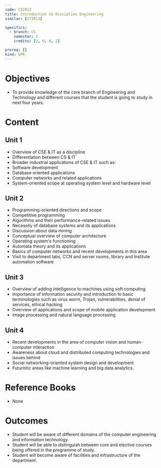 ```yaml
---
code: CSIR13
title: Introduction to Discipline Engineering
similar: [ITIR13]

specifics:
  - branch: CS
    semester: 1
    credits: [2, 0, 0, 2]

prereq: []
kind: EPR
---
```


# Objectives

- To provide knowledge of the core branch of Engineering and Technology and different courses that the student is going to study in next four years.

# Content

## Unit 1
   - Overview of CSE & IT as a discipline
   - Differentiation between CS & IT
   - Broader industrial applications of CSE & IT such as:
   - Software development
   - Database oriented applications
   - Computer networks and related applications
   - System-oriented scope at operating system level and hardware level

## Unit 2
   - Programming-oriented directions and scope
   - Competitive programming
   - Algorithms and their performance-related issues
   - Necessity of database systems and its applications
   - Discussion about data mining
   - Conceptual overview of computer architecture
   - Operating system's functioning
   - Automata theory and its applications
   - Basics of computer networks and recent developments in this area
   - Visit to department labs, CCN and server rooms, library and Institute automation software
   
## Unit 3
   - Overview of adding intelligence to machines using soft computing
   - Importance of information security and introduction to basic terminologies such as virus worm, Trojan, vulnerabilities, denial of services, ethical hacking
   - Overview of applications and scope of mobile application development
   - Image processing and natural language processing
   
## Unit 4
   - Recent developments in the area of computer vision and human-computer interaction
   - Awareness about cloud and distributed computing technologies and issues behind
   - Social networking-oriented system design and development
   - Futuristic areas like machine learning and big data analytics.

# Reference Books

- None

# Outcomes

- Student will be aware of different domains of the computer engineering and information technology.
- Student will be able to distinguish between core and elective courses being offered in the programme of study.
- Student will become aware of facilities and infrastructure of the department.
